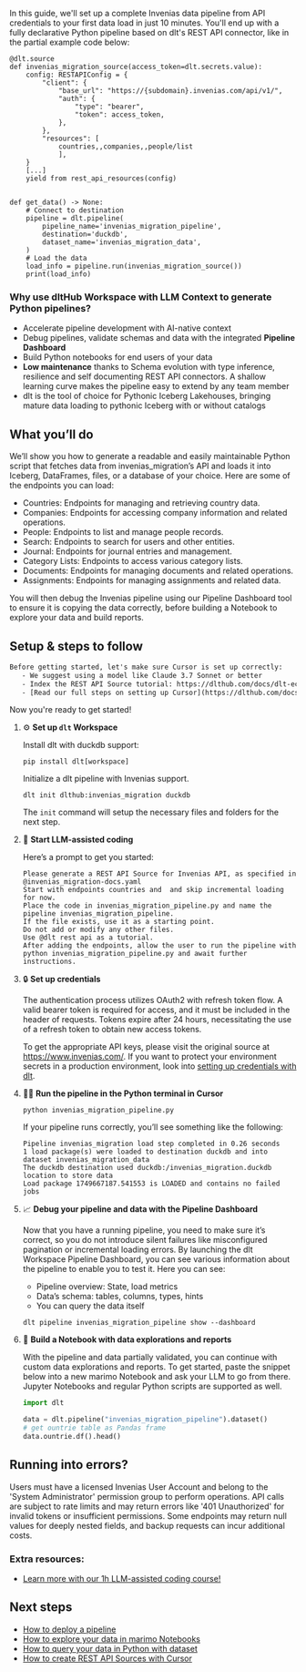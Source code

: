 In this guide, we'll set up a complete Invenias data pipeline from API credentials to your first data load in just 10 minutes. You'll end up with a fully declarative Python pipeline based on dlt's REST API connector, like in the partial example code below:

```python-outcome
@dlt.source
def invenias_migration_source(access_token=dlt.secrets.value):
    config: RESTAPIConfig = {
        "client": {
            "base_url": "https://{subdomain}.invenias.com/api/v1/",
            "auth": {
                "type": "bearer",
                "token": access_token,
            },
        },
        "resources": [
            countries,,companies,,people/list
            ],
    }
    [...]
    yield from rest_api_resources(config)


def get_data() -> None:
    # Connect to destination
    pipeline = dlt.pipeline(
        pipeline_name='invenias_migration_pipeline',
        destination='duckdb',
        dataset_name='invenias_migration_data', 
    )
    # Load the data
    load_info = pipeline.run(invenias_migration_source())
    print(load_info) 
```

### Why use dltHub Workspace with LLM Context to generate Python pipelines?

- Accelerate pipeline development with AI-native context
- Debug pipelines, validate schemas and data with the integrated **Pipeline Dashboard**
- Build Python notebooks for end users of your data
- **Low maintenance** thanks to Schema evolution with type inference, resilience and self documenting REST API connectors. A shallow learning curve makes the pipeline easy to extend by any team member
- dlt is the tool of choice for Pythonic Iceberg Lakehouses, bringing mature data loading to pythonic Iceberg with or without catalogs

## What you’ll do

We’ll show you how to generate a readable and easily maintainable Python script that fetches data from invenias_migration’s API and loads it into Iceberg, DataFrames, files, or a database of your choice. Here are some of the endpoints you can load:

- Countries: Endpoints for managing and retrieving country data.
- Companies: Endpoints for accessing company information and related operations.
- People: Endpoints to list and manage people records.
- Search: Endpoints to search for users and other entities.
- Journal: Endpoints for journal entries and management.
- Category Lists: Endpoints to access various category lists.
- Documents: Endpoints for managing documents and related operations.
- Assignments: Endpoints for managing assignments and related data.

You will then debug the Invenias pipeline using our Pipeline Dashboard tool to ensure it is copying the data correctly, before building a Notebook to explore your data and build reports.

## Setup & steps to follow

```default
Before getting started, let's make sure Cursor is set up correctly:
   - We suggest using a model like Claude 3.7 Sonnet or better
   - Index the REST API Source tutorial: https://dlthub.com/docs/dlt-ecosystem/verified-sources/rest_api/ and add it to context as **@dlt rest api**
   - [Read our full steps on setting up Cursor](https://dlthub.com/docs/dlt-ecosystem/llm-tooling/cursor-restapi#23-configuring-cursor-with-documentation)
```

Now you're ready to get started!

1. ⚙️ **Set up `dlt` Workspace**
    
    Install dlt with duckdb support:
    ```shell
    pip install dlt[workspace]
    ```

    Initialize a dlt pipeline with Invenias support.
    ```shell
    dlt init dlthub:invenias_migration duckdb
    ```

    The `init` command will setup the necessary files and folders for the next step.
    
2. 🤠 **Start LLM-assisted coding**
    
    Here’s a prompt to get you started:
    
    ```prompt
    Please generate a REST API Source for Invenias API, as specified in @invenias_migration-docs.yaml 
    Start with endpoints countries and  and skip incremental loading for now. 
    Place the code in invenias_migration_pipeline.py and name the pipeline invenias_migration_pipeline. 
    If the file exists, use it as a starting point. 
    Do not add or modify any other files. 
    Use @dlt rest api as a tutorial. 
    After adding the endpoints, allow the user to run the pipeline with python invenias_migration_pipeline.py and await further instructions.
    ```

    
3. 🔒 **Set up credentials** 
    
    The authentication process utilizes OAuth2 with refresh token flow. A valid bearer token is required for access, and it must be included in the header of requests. Tokens expire after 24 hours, necessitating the use of a refresh token to obtain new access tokens.
    
    To get the appropriate API keys, please visit the original source at https://www.invenias.com/.
    If you want to protect your environment secrets in a production environment, look into [setting up credentials with dlt](https://dlthub.com/docs/walkthroughs/add_credentials).
    
4. 🏃‍♀️ **Run the pipeline in the Python terminal in Cursor**
    
    ```shell
    python invenias_migration_pipeline.py
    ```
    
    If your pipeline runs correctly, you’ll see something like the following:
    
    ```shell
    Pipeline invenias_migration load step completed in 0.26 seconds
    1 load package(s) were loaded to destination duckdb and into dataset invenias_migration_data
    The duckdb destination used duckdb:/invenias_migration.duckdb location to store data
    Load package 1749667187.541553 is LOADED and contains no failed jobs
    ```
    
5. 📈 **Debug your pipeline and data with the Pipeline Dashboard**

    Now that you have a running pipeline, you need to make sure it’s correct, so you do not introduce silent failures like misconfigured pagination or incremental loading errors. By launching the dlt Workspace Pipeline Dashboard, you can see various information about the pipeline to enable you to test it. Here you can see:
    - Pipeline overview: State, load metrics
    - Data’s schema: tables, columns, types, hints
    - You can query the data itself
    
    ```shell
    dlt pipeline invenias_migration_pipeline show --dashboard
    ```
    
6. 🐍 **Build a Notebook with data explorations and reports**

    With the pipeline and data partially validated, you can continue with custom data explorations and reports. To get started, paste the snippet below into a new marimo Notebook and ask your LLM to go from there. Jupyter Notebooks and regular Python scripts are supported as well.

    
    ```python
    import dlt

   data = dlt.pipeline("invenias_migration_pipeline").dataset()
   # get ountrie table as Pandas frame
   data.ountrie.df().head()
    ```

## Running into errors?

Users must have a licensed Invenias User Account and belong to the 'System Administrator' permission group to perform operations. API calls are subject to rate limits and may return errors like '401 Unauthorized' for invalid tokens or insufficient permissions. Some endpoints may return null values for deeply nested fields, and backup requests can incur additional costs.

### Extra resources:

- [Learn more with our 1h LLM-assisted coding course!](https://www.youtube.com/watch?v=GGid70rnJuM)

## Next steps

- [How to deploy a pipeline](https://dlthub.com/docs/walkthroughs/deploy-a-pipeline)
- [How to explore your data in marimo Notebooks](https://dlthub.com/docs/general-usage/dataset-access/marimo)
- [How to query your data in Python with dataset](https://dlthub.com/docs/general-usage/dataset-access/dataset)
- [How to create REST API Sources with Cursor](https://dlthub.com/docs/dlt-ecosystem/llm-tooling/cursor-restapi)